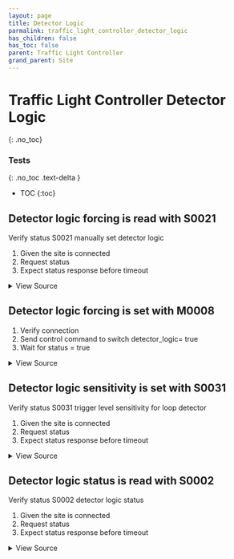 ```yaml
---
layout: page
title: Detector Logic
parmalink: traffic_light_controller_detector_logic
has_children: false
has_toc: false
parent: Traffic Light Controller
grand_parent: Site
---
```


# Traffic Light Controller Detector Logic
{: .no_toc}



### Tests
{: .no_toc .text-delta }

- TOC
{:toc}

## Detector logic forcing is read with S0021

Verify status S0021 manually set detector logic

1. Given the site is connected
2. Request status
3. Expect status response before timeout

<details markdown="block">
  <summary>
     View Source
  </summary>
```ruby
request_status_and_confirm "detector logic forcing",
{ S0021: [:detectorlogics] }
```
</details>




## Detector logic forcing is set with M0008

1. Verify connection
2. Send control command to switch detector_logic= true
3. Wait for status = true

<details markdown="block">
  <summary>
     View Source
  </summary>
```ruby
Validator::Site.connected do |task,supervisor,site|
  prepare task, site
  Validator.config['components']['detector_logic'].keys.each_with_index do |component, indx|
    force_detector_logic component, mode:'True'
    Validator.config['main_component'] = Validator.config['main_component']
    wait_for_status(@task,
      "detector logic #{component} to be True",
      [{'sCI'=>'S0002','n'=>'detectorlogicstatus','s'=>/^.{#{indx}}1/}]
    )
    
    force_detector_logic component, mode:'False'
    Validator.config['main_component'] = Validator.config['main_component']
    wait_for_status(@task,
      "detector logic #{component} to be False",
      [{'sCI'=>'S0002','n'=>'detectorlogicstatus','s'=>/^.{#{indx}}0/}]
    )
  end
end
```
</details>




## Detector logic list size is read with S0016

Verify status S0016 number of detector logics

1. Given the site is connected
2. Request status
3. Expect status response before timeout

<details markdown="block">
  <summary>
     View Source
  </summary>
```ruby
request_status_and_confirm "number of detector logics",
{ S0016: [:number] }
```
</details>




## Detector logic sensitivity is set with S0031

Verify status S0031 trigger level sensitivity for loop detector

1. Given the site is connected
2. Request status
3. Expect status response before timeout

<details markdown="block">
  <summary>
     View Source
  </summary>
```ruby
request_status_and_confirm "loop detector sensitivity",
{ S0031: [:status] }
```
</details>




## Detector logic status is read with S0002

Verify status S0002 detector logic status

1. Given the site is connected
2. Request status
3. Expect status response before timeout

<details markdown="block">
  <summary>
     View Source
  </summary>
```ruby
request_status_and_confirm "detector logic status",
{ S0002: [:detectorlogicstatus] }
```
</details>



